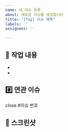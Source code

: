 ```yaml
---
name: 새 이슈 등록
about: 새로운 이슈를 생성합니다
title: "[Tag] 이슈 제목"
labels: ''
assignees: ''

---
```


## 📝 작업 내용
<!-- 작업한 내용을 모두 작성해 주세요. -->
- 
- 

## #️⃣ 연관 이슈
<!-- 연관된 이슈를 태그해 주세요. -->
close #이슈 번호

## 👀 스크린샷
<!-- 결과 이미지를 첨부해 주세요. -->
